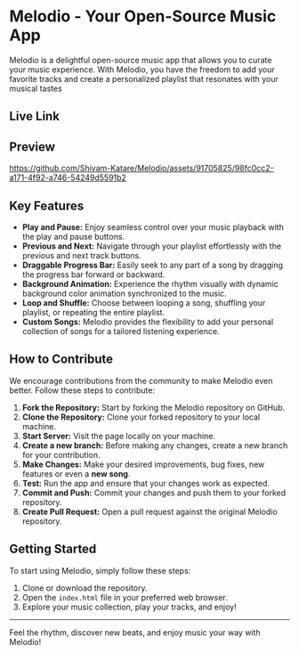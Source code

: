 # Melodio - Your Open-Source Music App

Melodio is a delightful open-source music app that allows you to curate your music experience. With Melodio, you have the freedom to add your favorite tracks and create a personalized playlist that resonates with your musical tastes

## Live Link


## Preview

https://github.com/Shivam-Katare/Melodio/assets/91705825/98fc0cc2-a171-4f92-a746-54249d5591b2

## Key Features

- **Play and Pause:** Enjoy seamless control over your music playback with the play and pause buttons.
- **Previous and Next:** Navigate through your playlist effortlessly with the previous and next track buttons.
- **Draggable Progress Bar:** Easily seek to any part of a song by dragging the progress bar forward or backward.
- **Background Animation:** Experience the rhythm visually with dynamic background color animation synchronized to the music.
- **Loop and Shuffle:** Choose between looping a song, shuffling your playlist, or repeating the entire playlist.
- **Custom Songs:** Melodio provides the flexibility to add your personal collection of songs for a tailored listening experience.

## How to Contribute

We encourage contributions from the community to make Melodio even better. Follow these steps to contribute:

1. **Fork the Repository:** Start by forking the Melodio repository on GitHub.
2. **Clone the Repository:** Clone your forked repository to your local machine.
3. **Start Server:** Visit the page locally on your machine.
4. **Create a new branch:** Before making any changes, create a new branch for your contribution.
5. **Make Changes:** Make your desired improvements, bug fixes, new features or even a **new song**.
6. **Test:** Run the app and ensure that your changes work as expected.
7. **Commit and Push:** Commit your changes and push them to your forked repository.
8. **Create Pull Request:** Open a pull request against the original Melodio repository.


## Getting Started

To start using Melodio, simply follow these steps:

1. Clone or download the repository.
2. Open the `index.html` file in your preferred web browser.
3. Explore your music collection, play your tracks, and enjoy!



---

Feel the rhythm, discover new beats, and enjoy music your way with Melodio!

